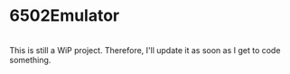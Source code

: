 # 6502Emulator

<br> This is still a WiP project. Therefore, I'll update it as soon as I get to code something.
